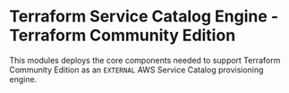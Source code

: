 # Terraform Service Catalog Engine - Terraform Community Edition

This modules deploys the core components needed to support Terraform Community Edition as an `EXTERNAL` AWS Service Catalog provisioning engine.

